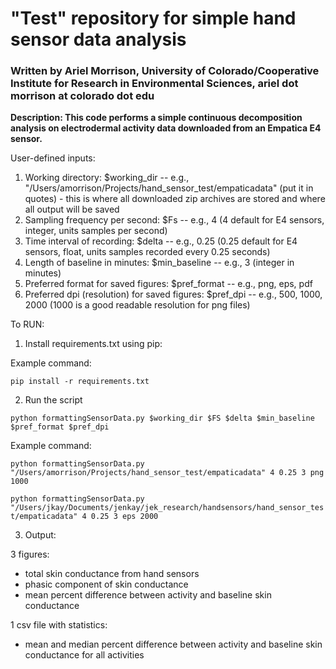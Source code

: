 

# "Test" repository for simple hand sensor data analysis
### Written by Ariel Morrison, University of Colorado/Cooperative Institute for Research in Environmental Sciences, ariel dot morrison at colorado dot edu

**Description: This code performs a simple continuous decomposition analysis on electrodermal activity data downloaded from an Empatica E4 sensor.**

User-defined inputs:
1. Working directory: $working_dir  --  e.g., "/Users/amorrison/Projects/hand_sensor_test/empaticadata" (put it in quotes) - this is where all downloaded zip archives are stored and where all output will be saved
2. Sampling frequency per second: $Fs  --  e.g., 4 (4 default for E4 sensors, integer, units samples per second)
3. Time interval of recording: $delta  --  e.g., 0.25 (0.25 default for E4 sensors, float, units samples recorded every 0.25 seconds)
4. Length of baseline in minutes: $min_baseline  --  e.g., 3 (integer in minutes)
5. Preferred format for saved figures: $pref_format -- e.g., png, eps, pdf
6. Preferred dpi (resolution) for saved figures: $pref_dpi -- e.g., 500, 1000, 2000 (1000 is a good readable resolution for png files)


To RUN:

1) Install requirements.txt using pip:

Example command:

`pip install -r requirements.txt`

2) Run the script

`python formattingSensorData.py $working_dir $FS $delta $min_baseline $pref_format $pref_dpi`


Example command:

`python formattingSensorData.py "/Users/amorrison/Projects/hand_sensor_test/empaticadata" 4 0.25 3 png 1000`


`python formattingSensorData.py "/Users/jkay/Documents/jenkay/jek_research/handsensors/hand_sensor_test/empaticadata" 4 0.25 3 eps 2000`

3) Output:

3 figures:
- total skin conductance from hand sensors
- phasic component of skin conductance
- mean percent difference between activity and baseline skin conductance

1 csv file with statistics:
- mean and median percent difference between activity and baseline skin conductance for all activities
